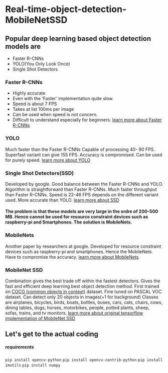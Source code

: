 # Real-time-object-detection-MobileNetSSD

## Popular deep learning based object detection models are
- Faster R-CNNs
- YOLO(You Only Look Once)
- Single Shot Detectors

### Faster R-CNNs
- Highly accurate 
- Even with the ‘Faster’ implementation quite slow.
- Speed is about  7 FPS
- Takes at list 100ms per image
- Can be used when speed is not concern.
- Difficult to understand especially for beginners.
[learn more about Faster R-CNNs](https://arxiv.org/abs/1506.01497)

### YOLO
Much faster than the Faster R-CNNs
Capable of processing 40- 90 FPS.
Superfast variant can give 155 FPS.
Accuracy is compromised.
Can be used for purely speed.
[learn more about YOLO](https://arxiv.org/abs/1506.02640)

### Single Shot Detectors(SSD)
Developed by google.
Good balance between the Faster R-CNNs and YOLO.
Algorithm is straightforward than Faster R-CNNs.
Much faster throughput than Faster R-CNNs.
Speed is 22-46 FPS depends on the different variant used.
More accurate than YOLO.
[learn more about SSD](https://arxiv.org/abs/1512.02325)

#### The problem is that these models are very large in the ordre of 200-500 MB. Hence cannot be used for resource constraint devices such as raspberry-pi and Smartphones. The solution is MobileNets.

### MobileNets
Another paper by researchers at google.
Developed for resource constraint devices such as raspberry-pi and smartphones.
Hence the MobileNets.
Have to compromise the accuracy.
[learn more about MobileNets](https://arxiv.org/abs/1704.04861)

### MobileNet SSD
Combination gives the best trade off within the fastest detectors.
Gives the fast and efficient deep learning best object detection method.
First trained on [COCO (common objects in context)](http://cocodataset.org/) dataset.
Fine tuned on PASCAL VOC dataset.
Can detect only 20 objects in images(+1 for background)
Classes are airplanes, bicycles, birds, boats, bottles, buses, cars, cats, chairs, cows, dining tables, dogs, horses, motorbikes, people, potted plants, sheep, sofas, trains, and tv monitors.
[learn more about original tensorflow implementation of MobileNet SSD](https://github.com/Zehaos/MobileNet)

## Let's get to the actual coding
##### requirements

`pip install opencv-python`
`pip install opencv-contrib-python`
`pip install imutils`
`pip install numpy`






